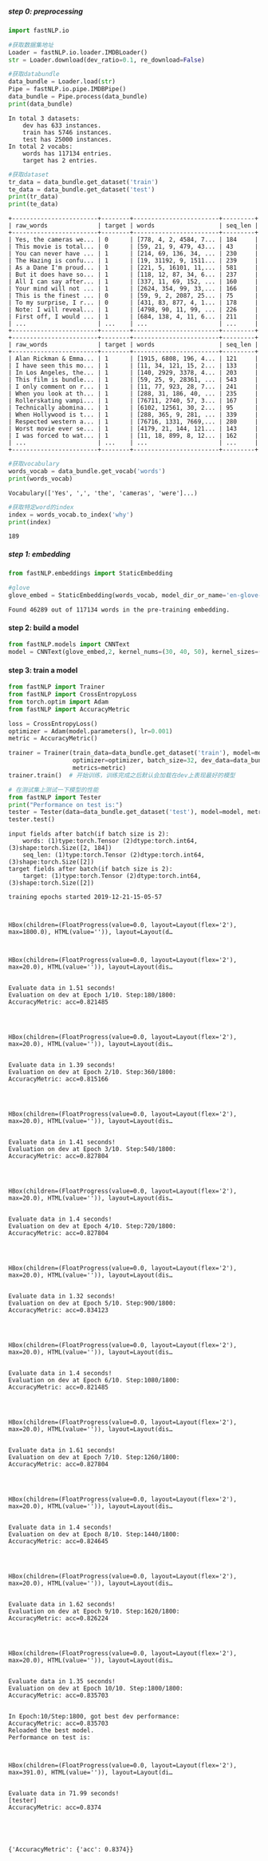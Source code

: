 ##### step 0: preprocessing


```python
import fastNLP.io

#获取数据集地址
Loader = fastNLP.io.loader.IMDBLoader()
str = Loader.download(dev_ratio=0.1, re_download=False)

```


```python
#获取databundle
data_bundle = Loader.load(str)
Pipe = fastNLP.io.pipe.IMDBPipe()
data_bundle = Pipe.process(data_bundle)
print(data_bundle)

```

    In total 3 datasets:
    	dev has 633 instances.
    	train has 5746 instances.
    	test has 25000 instances.
    In total 2 vocabs:
    	words has 117134 entries.
    	target has 2 entries.
    



```python
#获取dataset
tr_data = data_bundle.get_dataset('train')
te_data = data_bundle.get_dataset('test')
print(tr_data)
print(te_data)
```

    +------------------------+--------+------------------------+---------+
    | raw_words              | target | words                  | seq_len |
    +------------------------+--------+------------------------+---------+
    | Yes, the cameras we... | 0      | [778, 4, 2, 4584, 7... | 184     |
    | This movie is total... | 0      | [59, 21, 9, 479, 43... | 43      |
    | You can never have ... | 1      | [214, 69, 136, 34, ... | 230     |
    | The Hazing is confu... | 1      | [19, 31192, 9, 1511... | 239     |
    | As a Dane I'm proud... | 1      | [221, 5, 16101, 11,... | 581     |
    | But it does have so... | 1      | [118, 12, 87, 34, 6... | 237     |
    | All I can say after... | 1      | [337, 11, 69, 152, ... | 160     |
    | Your mind will not ... | 1      | [2624, 354, 99, 33,... | 166     |
    | This is the finest ... | 0      | [59, 9, 2, 2087, 25... | 75      |
    | To my surprise, I r... | 0      | [431, 83, 877, 4, 1... | 178     |
    | Note: I will reveal... | 1      | [4798, 90, 11, 99, ... | 226     |
    | First off, I would ... | 1      | [684, 138, 4, 11, 6... | 211     |
    | ...                    | ...    | ...                    | ...     |
    +------------------------+--------+------------------------+---------+
    +------------------------+--------+------------------------+---------+
    | raw_words              | target | words                  | seq_len |
    +------------------------+--------+------------------------+---------+
    | Alan Rickman & Emma... | 1      | [1915, 6808, 196, 4... | 121     |
    | I have seen this mo... | 1      | [11, 34, 121, 15, 2... | 133     |
    | In Los Angeles, the... | 1      | [140, 2929, 3378, 4... | 203     |
    | This film is bundle... | 1      | [59, 25, 9, 28361, ... | 543     |
    | I only comment on r... | 1      | [11, 77, 923, 28, 7... | 241     |
    | When you look at th... | 1      | [288, 31, 186, 40, ... | 235     |
    | Rollerskating vampi... | 1      | [76711, 2740, 57, 3... | 167     |
    | Technically abomina... | 1      | [6102, 12561, 30, 2... | 95      |
    | When Hollywood is t... | 1      | [288, 365, 9, 281, ... | 339     |
    | Respected western a... | 1      | [76716, 1331, 7669,... | 280     |
    | Worst movie ever se... | 1      | [4179, 21, 144, 121... | 143     |
    | I was forced to wat... | 1      | [11, 18, 899, 8, 12... | 162     |
    | ...                    | ...    | ...                    | ...     |
    +------------------------+--------+------------------------+---------+



```python
#获取vocabulary
words_vocab = data_bundle.get_vocab('words')
print(words_vocab)
```

    Vocabulary(['Yes', ',', 'the', 'cameras', 'were']...)



```python
#获取特定word的index
index = words_vocab.to_index('why')
print(index)
```

    189


##### step 1: embedding


```python
from fastNLP.embeddings import StaticEmbedding

#glove
glove_embed = StaticEmbedding(words_vocab, model_dir_or_name='en-glove-6b-50d')
```

    Found 46289 out of 117134 words in the pre-training embedding.


#### step 2: build a model


```python
from fastNLP.models import CNNText
model = CNNText(glove_embed,2, kernel_nums=(30, 40, 50), kernel_sizes=(1, 3, 5), dropout=0.5)
```

#### step 3: train a model


```python
from fastNLP import Trainer
from fastNLP import CrossEntropyLoss
from torch.optim import Adam
from fastNLP import AccuracyMetric

loss = CrossEntropyLoss()
optimizer = Adam(model.parameters(), lr=0.001)
metric = AccuracyMetric()

trainer = Trainer(train_data=data_bundle.get_dataset('train'), model=model, loss=loss,
                  optimizer=optimizer, batch_size=32, dev_data=data_bundle.get_dataset('dev'),
                  metrics=metric)
trainer.train()  # 开始训练，训练完成之后默认会加载在dev上表现最好的模型

# 在测试集上测试一下模型的性能
from fastNLP import Tester
print("Performance on test is:")
tester = Tester(data=data_bundle.get_dataset('test'), model=model, metrics=metric, batch_size=64)
tester.test()
```

    input fields after batch(if batch size is 2):
    	words: (1)type:torch.Tensor (2)dtype:torch.int64, (3)shape:torch.Size([2, 184]) 
    	seq_len: (1)type:torch.Tensor (2)dtype:torch.int64, (3)shape:torch.Size([2]) 
    target fields after batch(if batch size is 2):
    	target: (1)type:torch.Tensor (2)dtype:torch.int64, (3)shape:torch.Size([2]) 
    
    training epochs started 2019-12-21-15-05-57



    HBox(children=(FloatProgress(value=0.0, layout=Layout(flex='2'), max=1800.0), HTML(value='')), layout=Layout(d…



    HBox(children=(FloatProgress(value=0.0, layout=Layout(flex='2'), max=20.0), HTML(value='')), layout=Layout(dis…


    Evaluate data in 1.51 seconds!
    Evaluation on dev at Epoch 1/10. Step:180/1800: 
    AccuracyMetric: acc=0.821485
    



    HBox(children=(FloatProgress(value=0.0, layout=Layout(flex='2'), max=20.0), HTML(value='')), layout=Layout(dis…


    Evaluate data in 1.39 seconds!
    Evaluation on dev at Epoch 2/10. Step:360/1800: 
    AccuracyMetric: acc=0.815166
    



    HBox(children=(FloatProgress(value=0.0, layout=Layout(flex='2'), max=20.0), HTML(value='')), layout=Layout(dis…


    Evaluate data in 1.41 seconds!
    Evaluation on dev at Epoch 3/10. Step:540/1800: 
    AccuracyMetric: acc=0.827804
    



    HBox(children=(FloatProgress(value=0.0, layout=Layout(flex='2'), max=20.0), HTML(value='')), layout=Layout(dis…


    Evaluate data in 1.4 seconds!
    Evaluation on dev at Epoch 4/10. Step:720/1800: 
    AccuracyMetric: acc=0.827804
    



    HBox(children=(FloatProgress(value=0.0, layout=Layout(flex='2'), max=20.0), HTML(value='')), layout=Layout(dis…


    Evaluate data in 1.32 seconds!
    Evaluation on dev at Epoch 5/10. Step:900/1800: 
    AccuracyMetric: acc=0.834123
    



    HBox(children=(FloatProgress(value=0.0, layout=Layout(flex='2'), max=20.0), HTML(value='')), layout=Layout(dis…


    Evaluate data in 1.4 seconds!
    Evaluation on dev at Epoch 6/10. Step:1080/1800: 
    AccuracyMetric: acc=0.821485
    



    HBox(children=(FloatProgress(value=0.0, layout=Layout(flex='2'), max=20.0), HTML(value='')), layout=Layout(dis…


    Evaluate data in 1.61 seconds!
    Evaluation on dev at Epoch 7/10. Step:1260/1800: 
    AccuracyMetric: acc=0.827804
    



    HBox(children=(FloatProgress(value=0.0, layout=Layout(flex='2'), max=20.0), HTML(value='')), layout=Layout(dis…


    Evaluate data in 1.4 seconds!
    Evaluation on dev at Epoch 8/10. Step:1440/1800: 
    AccuracyMetric: acc=0.824645
    



    HBox(children=(FloatProgress(value=0.0, layout=Layout(flex='2'), max=20.0), HTML(value='')), layout=Layout(dis…


    Evaluate data in 1.62 seconds!
    Evaluation on dev at Epoch 9/10. Step:1620/1800: 
    AccuracyMetric: acc=0.826224
    



    HBox(children=(FloatProgress(value=0.0, layout=Layout(flex='2'), max=20.0), HTML(value='')), layout=Layout(dis…


    Evaluate data in 1.35 seconds!
    Evaluation on dev at Epoch 10/10. Step:1800/1800: 
    AccuracyMetric: acc=0.835703
    
    
    In Epoch:10/Step:1800, got best dev performance:
    AccuracyMetric: acc=0.835703
    Reloaded the best model.
    Performance on test is:



    HBox(children=(FloatProgress(value=0.0, layout=Layout(flex='2'), max=391.0), HTML(value='')), layout=Layout(di…


    Evaluate data in 71.99 seconds!
    [tester] 
    AccuracyMetric: acc=0.8374





    {'AccuracyMetric': {'acc': 0.8374}}




```python

```
